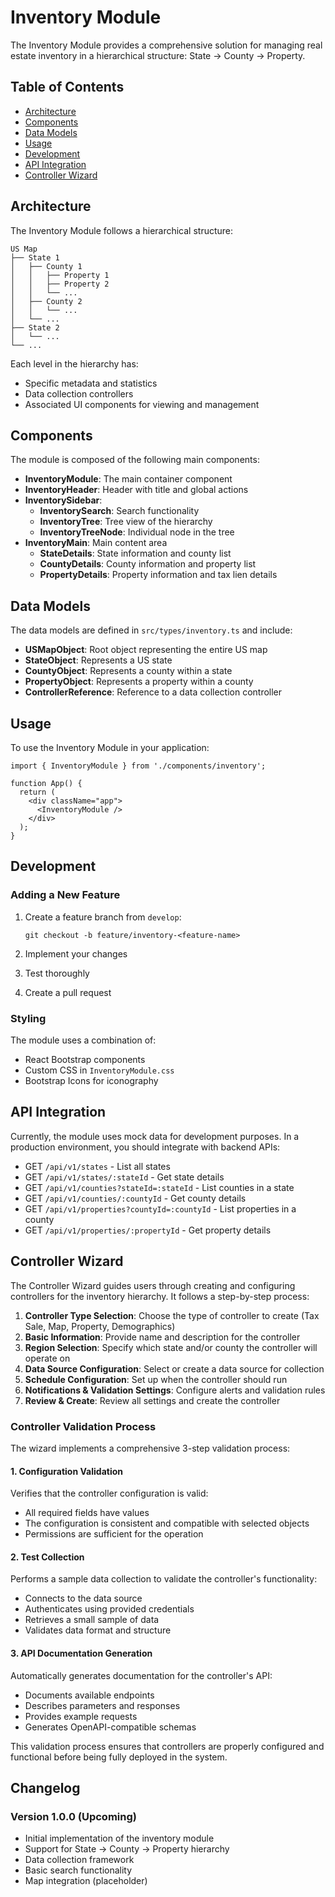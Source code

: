 # Inventory Module

The Inventory Module provides a comprehensive solution for managing real estate inventory in a hierarchical structure: State → County → Property.

## Table of Contents

- [Architecture](#architecture)
- [Components](#components)
- [Data Models](#data-models)
- [Usage](#usage)
- [Development](#development)
- [API Integration](#api-integration)
- [Controller Wizard](#controller-wizard)

## Architecture

The Inventory Module follows a hierarchical structure:

```
US Map
├── State 1
│   ├── County 1
│   │   ├── Property 1
│   │   ├── Property 2
│   │   └── ...
│   ├── County 2
│   │   └── ...
│   └── ...
├── State 2
│   └── ...
└── ...
```

Each level in the hierarchy has:
- Specific metadata and statistics
- Data collection controllers
- Associated UI components for viewing and management

## Components

The module is composed of the following main components:

- **InventoryModule**: The main container component
- **InventoryHeader**: Header with title and global actions
- **InventorySidebar**: 
  - **InventorySearch**: Search functionality
  - **InventoryTree**: Tree view of the hierarchy
  - **InventoryTreeNode**: Individual node in the tree
- **InventoryMain**: Main content area
  - **StateDetails**: State information and county list
  - **CountyDetails**: County information and property list
  - **PropertyDetails**: Property information and tax lien details

## Data Models

The data models are defined in `src/types/inventory.ts` and include:

- **USMapObject**: Root object representing the entire US map
- **StateObject**: Represents a US state
- **CountyObject**: Represents a county within a state
- **PropertyObject**: Represents a property within a county
- **ControllerReference**: Reference to a data collection controller

## Usage

To use the Inventory Module in your application:

```tsx
import { InventoryModule } from './components/inventory';

function App() {
  return (
    <div className="app">
      <InventoryModule />
    </div>
  );
}
```

## Development

### Adding a New Feature

1. Create a feature branch from `develop`:
   ```
   git checkout -b feature/inventory-<feature-name>
   ```

2. Implement your changes
3. Test thoroughly
4. Create a pull request

### Styling

The module uses a combination of:
- React Bootstrap components
- Custom CSS in `InventoryModule.css`
- Bootstrap Icons for iconography

## API Integration

Currently, the module uses mock data for development purposes. In a production environment, you should integrate with backend APIs:

- GET `/api/v1/states` - List all states
- GET `/api/v1/states/:stateId` - Get state details
- GET `/api/v1/counties?stateId=:stateId` - List counties in a state
- GET `/api/v1/counties/:countyId` - Get county details
- GET `/api/v1/properties?countyId=:countyId` - List properties in a county
- GET `/api/v1/properties/:propertyId` - Get property details

## Controller Wizard

The Controller Wizard guides users through creating and configuring controllers for the inventory hierarchy. It follows a step-by-step process:

1. **Controller Type Selection**: Choose the type of controller to create (Tax Sale, Map, Property, Demographics)
2. **Basic Information**: Provide name and description for the controller
3. **Region Selection**: Specify which state and/or county the controller will operate on
4. **Data Source Configuration**: Select or create a data source for collection
5. **Schedule Configuration**: Set up when the controller should run
6. **Notifications & Validation Settings**: Configure alerts and validation rules
7. **Review & Create**: Review all settings and create the controller

### Controller Validation Process

The wizard implements a comprehensive 3-step validation process:

#### 1. Configuration Validation

Verifies that the controller configuration is valid:
- All required fields have values
- The configuration is consistent and compatible with selected objects
- Permissions are sufficient for the operation

#### 2. Test Collection

Performs a sample data collection to validate the controller's functionality:
- Connects to the data source
- Authenticates using provided credentials
- Retrieves a small sample of data
- Validates data format and structure

#### 3. API Documentation Generation

Automatically generates documentation for the controller's API:
- Documents available endpoints
- Describes parameters and responses
- Provides example requests
- Generates OpenAPI-compatible schemas

This validation process ensures that controllers are properly configured and functional before being fully deployed in the system.

## Changelog

### Version 1.0.0 (Upcoming)
- Initial implementation of the inventory module
- Support for State → County → Property hierarchy
- Data collection framework
- Basic search functionality
- Map integration (placeholder) 